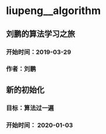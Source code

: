 # liupeng__algorithm


## 刘鹏的算法学习之旅

### 开始时间：2019-03-29
### 作者：刘鹏

## 新的初始化

### 目标：算法过一遍

### 开始时间： 2020-01-03


